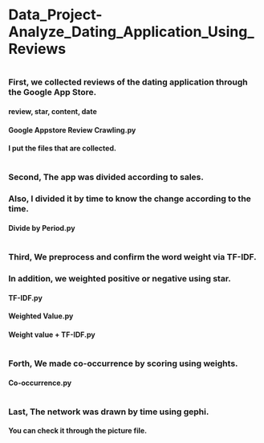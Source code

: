 # Data_Project-Analyze_Dating_Application_Using_Reviews
#
### First, we collected reviews of the dating application through the Google App Store.
#### review, star, content, date
#### Google Appstore Review Crawling.py
#### I put the files that are collected.
#
### Second, The app was divided according to sales.
### Also, I divided it by time to know the change according to the time.
#### Divide by Period.py
#
### Third, We preprocess and confirm the word weight via TF-IDF.
### In addition, we weighted positive or negative using star.
#### TF-IDF.py
#### Weighted Value.py
#### Weight value + TF-IDF.py
#
### Forth, We made co-occurrence by scoring using weights.
#### Co-occurrence.py
#
### Last, The network was drawn by time using gephi.
#### You can check it through the picture file.
